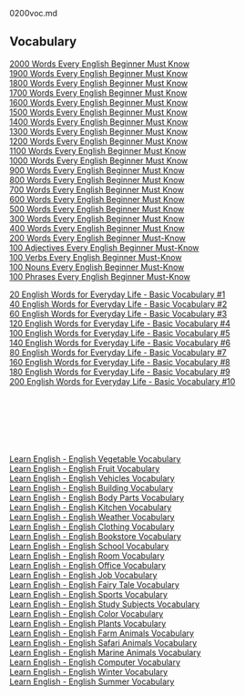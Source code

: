 0200voc.md
## Vocabulary


[2000 Words Every English Beginner Must Know](https://www.youtube.com/watch?v=J5BLOEwHs8M)  
[1900 Words Every English Beginner Must Know](https://www.youtube.com/watch?v=oyZyxJC0rJk)  
[1800 Words Every English Beginner Must Know](https://www.youtube.com/watch?v=m6HzI7R3EkY)  
[1700 Words Every English Beginner Must Know](https://www.youtube.com/watch?v=3JCSB-gX92g)  
[1600 Words Every English Beginner Must Know](https://www.youtube.com/watch?v=Ja4mSXeMIhs)  
[1500 Words Every English Beginner Must Know](https://www.youtube.com/watch?v=NcAy21BI9F0)  
[1400 Words Every English Beginner Must Know](https://www.youtube.com/watch?v=K0TnOqZb2EQ&t=39s)  
[1300 Words Every English Beginner Must Know](https://www.youtube.com/watch?v=a5OzO3sOFpQ)  
[1200 Words Every English Beginner Must Know](https://www.youtube.com/watch?v=zYNkhz8eLcg)  
[1100 Words Every English Beginner Must Know](https://www.youtube.com/watch?v=XJKFzTeURB0)  
[1000 Words Every English Beginner Must Know](https://www.youtube.com/watch?v=GMTPNlB4V0A)  
[900 Words Every English Beginner Must Know](https://www.youtube.com/watch?v=EABb6rXiTD0)  
[800 Words Every English Beginner Must Know](https://www.youtube.com/watch?v=pc0naqfXTiE)  
[700 Words Every English Beginner Must Know](https://www.youtube.com/watch?v=n4PBHprPLfk)  
[600 Words Every English Beginner Must Know](https://www.youtube.com/watch?v=RI3WU1ESJW4&t=31s)  
[500 Words Every English Beginner Must Know](https://www.youtube.com/watch?v=BxCyZcjfJgo)  
[300 Words Every English Beginner Must Know
](https://www.youtube.com/watch?v=JY_PB7O0SJM)   
[400 Words Every English Beginner Must Know](https://www.youtube.com/watch?v=dSBLpgMNIbI&t=34s)  
[200 Words Every English Beginner Must-Know](https://www.youtube.com/watch?v=ylcmQj1Q7jo&t=762s)  
[100 Adjectives Every English Beginner Must-Know](https://www.youtube.com/watch?v=5yRleV_-i2U&t=27s)  
[100 Verbs Every English Beginner Must-Know](https://www.youtube.com/watch?v=Ci4tHeVCs6I)  
[100 Nouns Every English Beginner Must-Know](https://www.youtube.com/watch?v=LVEqx_0gojQ)  
[100 Phrases Every English Beginner Must-Know](https://www.youtube.com/watch?v=vrReXV3GlXA)  
[]()  

[20 English Words for Everyday Life - Basic Vocabulary #1](https://www.youtube.com/watch?v=SLo1IAQ_U2k)  
[40 English Words for Everyday Life - Basic Vocabulary #2](https://www.youtube.com/watch?v=nVph06CxohU)  
[60 English Words for Everyday Life - Basic Vocabulary #3](https://www.youtube.com/watch?v=Am_mXyty_MM)  
[120 English Words for Everyday Life - Basic Vocabulary #4](https://www.youtube.com/watch?v=mJCqlJHkG5s)  
[100 English Words for Everyday Life - Basic Vocabulary #5](https://www.youtube.com/watch?v=FK9N6SNvPqE)  
[140 English Words for Everyday Life - Basic Vocabulary #6](https://www.youtube.com/watch?v=JzTe8TZWJ10)  
[80 English Words for Everyday Life - Basic Vocabulary #7](https://www.youtube.com/watch?v=WwALS5BbmOY)  
[160 English Words for Everyday Life - Basic Vocabulary #8](https://www.youtube.com/watch?v=Xi6oXFSFSpU&t=151s)  
[180 English Words for Everyday Life - Basic Vocabulary #9](https://www.youtube.com/watch?v=inCkdfVmsy0)  
[200 English Words for Everyday Life - Basic Vocabulary #10](https://www.youtube.com/watch?v=QedESClk7MA)  
[]()  
[]()  
[]()  
[]()  
[]()  
[]()  
[]()  
[Learn English - English Vegetable Vocabulary](https://www.youtube.com/watch?v=0xcGaaiDjX4)  
[Learn English - English Fruit Vocabulary](https://www.youtube.com/watch?v=q4lJqY62gcA&t=33s)  
[Learn English - English Vehicles Vocabulary](https://www.youtube.com/watch?v=c3QmTsGxODc&t=1s)  
[Learn English - English Building Vocabulary](https://www.youtube.com/watch?v=lAoqZ-YK_Ks&t=2s)  
[Learn English - English Body Parts Vocabulary](https://www.youtube.com/watch?v=Zo9fQ9A60rU&t=2s)  
[Learn English - English Kitchen Vocabulary](https://www.youtube.com/watch?v=TdHeNltTZsU)  
[Learn English - English Weather Vocabulary](https://www.youtube.com/watch?v=OsAj4s-x3yg)  
[Learn English - English Clothing Vocabulary](https://www.youtube.com/watch?v=buyp2APZr4g&t=3s)  
[Learn English - English Bookstore Vocabulary](https://www.youtube.com/watch?v=p1AAzSy0k-4)  
[Learn English - English School Vocabulary](https://www.youtube.com/watch?v=NSVTw_j30QU)  
[Learn English - English Room Vocabulary](https://www.youtube.com/watch?v=GeHUzx0PzdY)  
[Learn English - English Office Vocabulary](https://www.youtube.com/watch?v=45qGxEgIwWY)  
[Learn English - English Job Vocabulary](https://www.youtube.com/watch?v=PTKAwEWn9Ys)  
[Learn English - English Fairy Tale Vocabulary](https://www.youtube.com/watch?v=-dolPtIU72U)  
[Learn English - English Sports Vocabulary](https://www.youtube.com/watch?v=EubqKQJVykI)  
[Learn English - English Study Subjects Vocabulary](https://www.youtube.com/watch?v=9ZNBef_ife4)  
[Learn English - English Color Vocabulary](https://www.youtube.com/watch?v=RSKTEvPpXTc)  
[Learn English - English Plants Vocabulary](https://www.youtube.com/watch?v=FaMi1ImG1qw)  
[Learn English - English Farm Animals Vocabulary](https://www.youtube.com/watch?v=v9WYS7rKv4w)  
[Learn English - English Safari Animals Vocabulary](https://www.youtube.com/watch?v=WfAzME6J3kM)  
[Learn English - English Marine Animals Vocabulary](https://www.youtube.com/watch?v=k-fd357B9Ms)  
[Learn English - English Computer Vocabulary](https://www.youtube.com/watch?v=HaPCvDqaVg0)  
[Learn English - English Winter Vocabulary](https://www.youtube.com/watch?v=5gXwMOrv3hA)  
[Learn English - English Summer Vocabulary](https://www.youtube.com/watch?v=1zD0xS2BCec)  
[]()  
[]()  
[]()  
[]()  
[]()  
[]()  
[]()  
[]()  
[]()  
